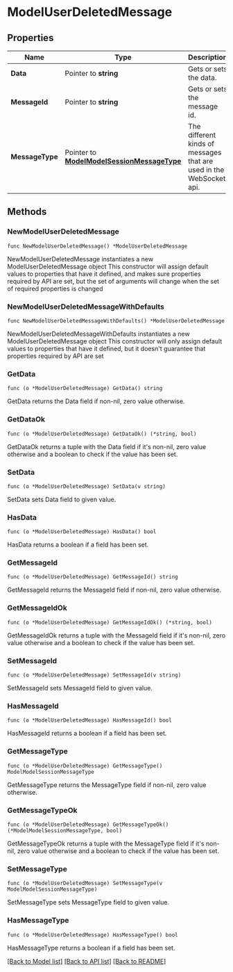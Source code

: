 # ModelUserDeletedMessage

## Properties

Name | Type | Description | Notes
------------ | ------------- | ------------- | -------------
**Data** | Pointer to **string** | Gets or sets the data. | [optional] 
**MessageId** | Pointer to **string** | Gets or sets the message id. | [optional] 
**MessageType** | Pointer to [**ModelModelSessionMessageType**](ModelSessionMessageType.md) | The different kinds of messages that are used in the WebSocket api. | [optional] [readonly] [default to MODELMODELSESSIONMESSAGETYPE_USER_DELETED]

## Methods

### NewModelUserDeletedMessage

`func NewModelUserDeletedMessage() *ModelUserDeletedMessage`

NewModelUserDeletedMessage instantiates a new ModelUserDeletedMessage object
This constructor will assign default values to properties that have it defined,
and makes sure properties required by API are set, but the set of arguments
will change when the set of required properties is changed

### NewModelUserDeletedMessageWithDefaults

`func NewModelUserDeletedMessageWithDefaults() *ModelUserDeletedMessage`

NewModelUserDeletedMessageWithDefaults instantiates a new ModelUserDeletedMessage object
This constructor will only assign default values to properties that have it defined,
but it doesn't guarantee that properties required by API are set

### GetData

`func (o *ModelUserDeletedMessage) GetData() string`

GetData returns the Data field if non-nil, zero value otherwise.

### GetDataOk

`func (o *ModelUserDeletedMessage) GetDataOk() (*string, bool)`

GetDataOk returns a tuple with the Data field if it's non-nil, zero value otherwise
and a boolean to check if the value has been set.

### SetData

`func (o *ModelUserDeletedMessage) SetData(v string)`

SetData sets Data field to given value.

### HasData

`func (o *ModelUserDeletedMessage) HasData() bool`

HasData returns a boolean if a field has been set.

### GetMessageId

`func (o *ModelUserDeletedMessage) GetMessageId() string`

GetMessageId returns the MessageId field if non-nil, zero value otherwise.

### GetMessageIdOk

`func (o *ModelUserDeletedMessage) GetMessageIdOk() (*string, bool)`

GetMessageIdOk returns a tuple with the MessageId field if it's non-nil, zero value otherwise
and a boolean to check if the value has been set.

### SetMessageId

`func (o *ModelUserDeletedMessage) SetMessageId(v string)`

SetMessageId sets MessageId field to given value.

### HasMessageId

`func (o *ModelUserDeletedMessage) HasMessageId() bool`

HasMessageId returns a boolean if a field has been set.

### GetMessageType

`func (o *ModelUserDeletedMessage) GetMessageType() ModelModelSessionMessageType`

GetMessageType returns the MessageType field if non-nil, zero value otherwise.

### GetMessageTypeOk

`func (o *ModelUserDeletedMessage) GetMessageTypeOk() (*ModelModelSessionMessageType, bool)`

GetMessageTypeOk returns a tuple with the MessageType field if it's non-nil, zero value otherwise
and a boolean to check if the value has been set.

### SetMessageType

`func (o *ModelUserDeletedMessage) SetMessageType(v ModelModelSessionMessageType)`

SetMessageType sets MessageType field to given value.

### HasMessageType

`func (o *ModelUserDeletedMessage) HasMessageType() bool`

HasMessageType returns a boolean if a field has been set.


[[Back to Model list]](../README.md#documentation-for-models) [[Back to API list]](../README.md#documentation-for-api-endpoints) [[Back to README]](../README.md)


